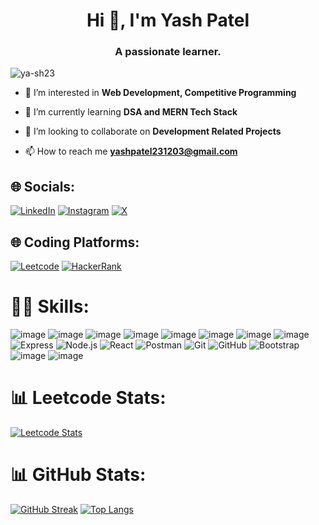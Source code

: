 

<h1 align="center">Hi 👋, I'm Yash Patel</h1>  
<h3 align="center">A passionate learner.</h3>  
  
<p align="left"> <img src="https://komarev.com/ghpvc/?username=ya-sh23&label=Profile%20views&color=0e75b6&style=flat" alt="ya-sh23" /> </p>  
  
- 👀 I’m interested in **Web Development, Competitive Programming**  
  
- 🌱 I’m currently learning **DSA and MERN Tech Stack**  
  
- 🤝 I’m looking to collaborate on **Development Related Projects**  
  
- 📫 How to reach me **yashpatel231203@gmail.com** 
## 🌐 Socials:
[![LinkedIn](https://img.shields.io/badge/LinkedIn-0077B5?style=for-the-badge&logo=linkedin&logoColor=white)](https://www.linkedin.com/in/yash-patel-3568b5276/)
[![Instagram](https://img.shields.io/badge/Instagram-E4405F?style=for-the-badge&logo=instagram&logoColor=white)](https://www.instagram.com/yasshhh_p/)
[![X](https://img.shields.io/badge/X-000000?style=for-the-badge&logo=x&logoColor=white)](https://x.com/its_hsay_)


## 🌐 Coding Platforms:
[![Leetcode](https://img.shields.io/badge/-LeetCode-FFA116?style=for-the-badge&logo=LeetCode&logoColor=black)](https://leetcode.com/u/yashpatel231203/)
[![HackerRank](https://img.shields.io/badge/HackerRank-2EC866?style=for-the-badge&logo=hackerrank&logoColor=white)](https://www.hackerrank.com/profile/yashpatel231203)


# 👨‍💻 Skills:
![image](https://img.shields.io/badge/C%2B%2B-00599C?style=for-the-badge&logo=c%2B%2B&logoColor=white)
![image](https://img.shields.io/badge/Python-FFD43B?style=for-the-badge&logo=python&logoColor=blue)
![image](https://img.shields.io/badge/C-00599C?style=for-the-badge&logo=c&logoColor=white)
![image](https://img.shields.io/badge/HTML5-E34F26?style=for-the-badge&logo=html5&logoColor=white)
![image](https://img.shields.io/badge/CSS3-1572B6?style=for-the-badge&logo=css3&logoColor=white)
![image](https://img.shields.io/badge/JavaScript-323330?style=for-the-badge&logo=javascript&logoColor=F7DF1E)
![image](https://img.shields.io/badge/MySQL-00000F?style=for-the-badge&logo=mysql&logoColor=white)
![image](https://img.shields.io/badge/MongoDB-4EA94B?style=for-the-badge&logo=mongodb&logoColor=white)
![Express](https://img.shields.io/badge/Express-000000?style=for-the-badge&logo=express&logoColor=white)
![Node.js](https://img.shields.io/badge/Node.js-339933?style=for-the-badge&logo=node.js&logoColor=white)
![React](https://img.shields.io/badge/React-61DAFB?style=for-the-badge&logo=react&logoColor=black)
![Postman](https://img.shields.io/badge/Postman-FF6C37?style=for-the-badge&logo=postman&logoColor=white)
![Git](https://img.shields.io/badge/Git-F05032?style=for-the-badge&logo=git&logoColor=white)
![GitHub](https://img.shields.io/badge/GitHub-181717?style=for-the-badge&logo=github&logoColor=white)
![Bootstrap](https://img.shields.io/badge/Bootstrap-563D7C?style=for-the-badge&logo=bootstrap&logoColor=white)
![image](https://img.shields.io/badge/Microsoft_Word-2B579A?style=for-the-badge&logo=microsoft-word&logoColor=white)
![image](https://img.shields.io/badge/Microsoft_Excel-217346?style=for-the-badge&logo=microsoft-excel&logoColor=white)


# 📊 Leetcode Stats:
[![Leetcode Stats](https://leetcard.jacoblin.cool/yashpatel231203?ext=heatmap)](https://leetcode.com/AbhaySingh_2003/)

# 📊 GitHub Stats:
[![GitHub Streak](https://streak-stats.demolab.com?user=ya-sh23&theme=hacker&border_radius=5&date_format=j%20M%5B%20Y%5D)](https://github.com/imAbhaySingh) [![Top Langs](https://github-readme-stats.vercel.app/api/top-langs/?username=ya-sh23&layout=compact&theme=vision-friendly-dark)](https://github.com/imAbhaySingh)

